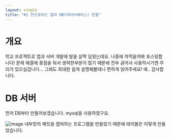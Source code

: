 ```yaml
---
layout: single
title: "#1 안드로이드 앱과 DB(데이터베이스) 연결"
---
```

# 개요
학교 프로젝트로 앱과 서버 개발에 발을 살짝 담궜는데요.
나중에 까먹을까봐 포스팅합니다!
문제 해결에 중점을 둬서 생략한부분이 많기 때문에
전부 긁어서 사용하시기엔 무리가 있으실겁니다...
그래도 최대한 쉽게 설명해볼테니 편하게 읽어주세요!
예.. 감사합니다.

# DB 서버
먼저 DB부터 만들어보겠습니다. mysql을 사용하였구요.

![image](https://user-images.githubusercontent.com/92561389/147692126-0853dab9-1893-4e83-9057-bb70951d34b3.png)
내부망의 패킷을 캡처하는 프로그램을 만들었기 때문에 테이블은 이렇게 만들었습니다.

